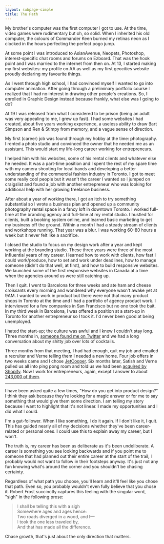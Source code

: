 ```yaml
---
layout: subpage-simple
title: The Path
---
```

My brother's computer was the first computer I got to use. At the time, video games were rudimentary but oh, so solid. When I inherited his old computer, the colours of Commander Keen burned my retinas neon as I clocked in the hours perfecting the perfect pogo jump. 

At some point I was introduced to AsianAvenue, Neopets, Photoshop, interest-specific chat rooms and forums on Ezboard. That was the hook point and I was married to the internet from then on. At 13, I started making my first websites: my profile on AA as well as my first geocities website proudly declaring my favourite things.

As I went through high school, I had convinced myself I wanted to go into computer animation. After going through a preliminary portfolio course I realized that I had no interest in drawing other people's creations. So, I enrolled in Graphic Design instead because frankly, what else was I going to do?

At 19 I was released from what I considered to be prison (being an adult was very appealing to me, I grew up fast). I had some websites I had created, about five years working experience, a useless ability to draw Bart Simpson and Ren & Stimpy from memory, and a vague sense of direction. 

My first (career) job was found through my hobby at the time: photography. I rented a photo studio and convinced the owner that he needed me as an assistant. This would start my life-long career working for entrepreneurs.

I helped him with his websites, some of his rental clients and whatever else he needed. It was a part-time position and I spent the rest of my spare time with my camera shooting for local bands and developing a better understanding of the commercial fashion industry in Toronto. I got to meet some really cool people but it wasn't the career I wanted so I jumped on craigslist and found a job with another entrepreneur who was looking for additional help with her growing freelance business. 

After about a year of working there, I got an itch to try something substantial so I wrote a business plan and opened up a community photography rental space in a fancy loft in downtown Toronto. I worked full-time at the branding agency and full-time at my rental studio. I hustled for clients, built a booking system online, and learned basic marketing to get my business off the ground. Within a month I had a steady stream of clients and workshops running. That year was a blur. I was working 60-80 hours a week but it never felt like a sacrifice. 

I closed the studio to focus on my design work after a year and kept working at the branding studio. These three years were three of the most influential years of my career. I learned how to work with clients, how fast I could work/produce, how to set and work under deadlines, how to manage someone (didn't do that well, at first), and how to build responsive websites. We launched some of the first responsive websites in Canada at a time when the agencies around us were still catching up.

Then I quit. I went to Barcelona for three weeks and ate ham and cheese croissants every morning and wondered why everyone wasn't awake yet at 9AM. I wanted to work in product but there were not that many product shops in Toronto at the time and I had a portfolio of agency product work. I interviewed for a few companies in San Francisco but no one took the bait. In my third week in Barcelona, I was offered a position at a start-up in Toronto for another entrepreneur so I took it. I'd never been good at being unemployed.

I hated the start-up; the culture was awful and I knew I couldn't stay long. Three months in, <a href="https://twitter.com/verneho">someone found me on Twitter</a> and we had a long conversation about my shitty job over lots of cocktails.

Three months from that meeting, I had had enough, quit my job and emailed a recruiter and Verne telling them I needed a new home. Four job offers in two weeks came and I chose <a href="http://twitter.com/jetcooper">JetCooper</a>. Six months later, Satish and Verne pulled us all into ping pong room and told us we had been <a href="http://jetcooper.com">acquired by Shopify</a>. Now I work for entrepreneurs, again, except I answer to about <a href="https://press.shopify.com/">243,000 of them</a>.

<hr class="small">

I have been asked quite a few times, "How do you get into product design?" I think they ask because they're looking for a magic answer or for me to say something that would give them some direction. I am telling my story because I want to highlight that it's not linear. I made my opportunities and I did what I could.

I'm a gut-follower. When I like something, I do it again. If I don't like it, I quit. This has guided nearly all of my decisions whether they've been career-related or personal ones. I could use this to explain away my career, but I won't.

The truth is, my career has been as deliberate as it's been undeliberate. A career is something you see looking backwards and if you point me to someone that had planned out their entire career at the start of the trail, I probably would not want to follow in their footsteps anyway. It's just not any fun knowing what's around the corner and you shouldn't be chasing certainty. 

Regardless of what path you choose, you'll learn and it'll feel like you chose that path. Even so, you probably wouldn't even fully believe that you chose it. Robert Frost succinctly captures this feeling with the singular word, "sigh" in the following prose:

<blockquote class="large">
	<p>I shall be telling this with a sigh
	<br>Somewhere ages and ages hence:
	<br>Two roads diverged in a wood, and I—
	<br>I took the one less traveled by,
	<br>And that has made all the difference.</p>
</blockquote>

Chase growth, that's just about the only direction that matters.